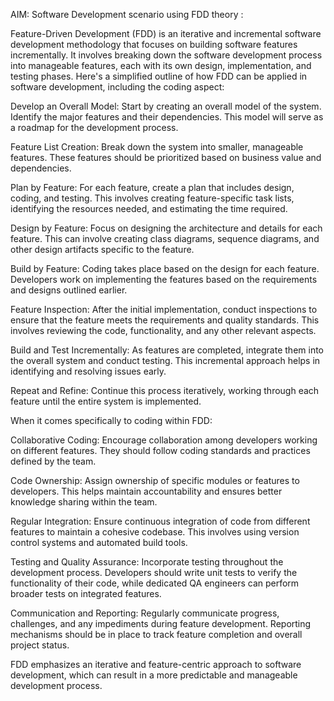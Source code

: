 AIM: Software Development scenario using FDD
theory :

Feature-Driven Development (FDD) is an iterative and incremental software development methodology that focuses on building software features incrementally. It involves breaking down the software development process into manageable features, each with its own design, implementation, and testing phases. Here's a simplified outline of how FDD can be applied in software development, including the coding aspect:

Develop an Overall Model: Start by creating an overall model of the system. Identify the major features and their dependencies. This model will serve as a roadmap for the development process.

Feature List Creation: Break down the system into smaller, manageable features. These features should be prioritized based on business value and dependencies.

Plan by Feature: For each feature, create a plan that includes design, coding, and testing. This involves creating feature-specific task lists, identifying the resources needed, and estimating the time required.

Design by Feature: Focus on designing the architecture and details for each feature. This can involve creating class diagrams, sequence diagrams, and other design artifacts specific to the feature.

Build by Feature: Coding takes place based on the design for each feature. Developers work on implementing the features based on the requirements and designs outlined earlier.

Feature Inspection: After the initial implementation, conduct inspections to ensure that the feature meets the requirements and quality standards. This involves reviewing the code, functionality, and any other relevant aspects.

Build and Test Incrementally: As features are completed, integrate them into the overall system and conduct testing. This incremental approach helps in identifying and resolving issues early.

Repeat and Refine: Continue this process iteratively, working through each feature until the entire system is implemented.

When it comes specifically to coding within FDD:

Collaborative Coding: Encourage collaboration among developers working on different features. They should follow coding standards and practices defined by the team.

Code Ownership: Assign ownership of specific modules or features to developers. This helps maintain accountability and ensures better knowledge sharing within the team.

Regular Integration: Ensure continuous integration of code from different features to maintain a cohesive codebase. This involves using version control systems and automated build tools.

Testing and Quality Assurance: Incorporate testing throughout the development process. Developers should write unit tests to verify the functionality of their code, while dedicated QA engineers can perform broader tests on integrated features.

Communication and Reporting: Regularly communicate progress, challenges, and any impediments during feature development. Reporting mechanisms should be in place to track feature completion and overall project status.

FDD emphasizes an iterative and feature-centric approach to software development, which can result in a more predictable and manageable development process.
